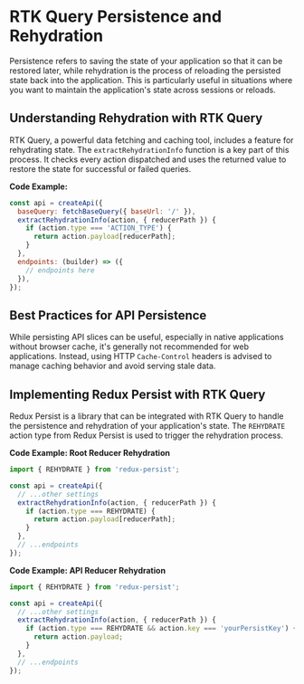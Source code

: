 # RTK Query Persistence and Rehydration

Persistence refers to saving the state of your application so that it can be restored later, while rehydration is the process of reloading the persisted state back into the application. This is particularly useful in situations where you want to maintain the application's state across sessions or reloads.

## Understanding Rehydration with RTK Query
RTK Query, a powerful data fetching and caching tool, includes a feature for rehydrating state. The `extractRehydrationInfo` function is a key part of this process. It checks every action dispatched and uses the returned value to restore the state for successful or failed queries.

**Code Example:**
```javascript
const api = createApi({
  baseQuery: fetchBaseQuery({ baseUrl: '/' }),
  extractRehydrationInfo(action, { reducerPath }) {
    if (action.type === 'ACTION_TYPE') {
      return action.payload[reducerPath];
    }
  },
  endpoints: (builder) => ({
    // endpoints here
  }),
});
```

## Best Practices for API Persistence
While persisting API slices can be useful, especially in native applications without browser cache, it's generally not recommended for web applications. Instead, using HTTP `Cache-Control` headers is advised to manage caching behavior and avoid serving stale data.

## Implementing Redux Persist with RTK Query
Redux Persist is a library that can be integrated with RTK Query to handle the persistence and rehydration of your application's state. The `REHYDRATE` action type from Redux Persist is used to trigger the rehydration process.

**Code Example: Root Reducer Rehydration**
```javascript
import { REHYDRATE } from 'redux-persist';

const api = createApi({
  // ...other settings
  extractRehydrationInfo(action, { reducerPath }) {
    if (action.type === REHYDRATE) {
      return action.payload[reducerPath];
    }
  },
  // ...endpoints
});
```

**Code Example: API Reducer Rehydration**
```javascript
import { REHYDRATE } from 'redux-persist';

const api = createApi({
  // ...other settings
  extractRehydrationInfo(action, { reducerPath }) {
    if (action.type === REHYDRATE && action.key === 'yourPersistKey') {
      return action.payload;
    }
  },
  // ...endpoints
});
```

